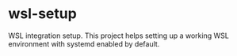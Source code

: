 # wsl-setup

WSL integration setup. This project helps setting up a working WSL environment with systemd enabled by default.
